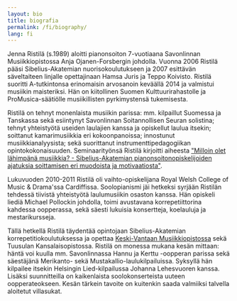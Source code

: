 ```yaml
---
layout: bio
title: biografia
permalink: /fi/biography/
lang: fi
---
```


Jenna Ristilä (s.1989) aloitti pianonsoiton 7-vuotiaana Savonlinnan Musiikkiopistossa Anja Ojanen-Forsbergin johdolla. Vuonna 2006 Ristilä pääsi Sibelius-Akatemian nuorisokoulutukseen ja 2007 esittävän säveltaiteen linjalle opettajinaan Hamsa Juris ja Teppo Koivisto. Ristilä suoritti A-tutkintonsa erinomaisin arvosanoin keväällä 2014 ja valmistui musiikin maisteriksi. Hän on kiitollinen Suomen Kulttuurirahastolle ja ProMusica-säätiölle musiikillisten pyrkimystensä tukemisesta.

Ristilä on tehnyt monenlaista musiikin parissa: mm. kilpaillut Suomessa ja Tanskassa sekä esiintynyt Savonlinnan Soitannollisen Seuran solistina; tehnyt yhteistyötä useiden laulajien kanssa ja opiskellut laulua itsekin; soittanut kamarimusiikkia eri kokoonpanoissa; innostunut musiikkianalyysista; sekä suorittanut instrumenttipedagogiikan opintokokonaisuuden. Seminaarityönsä Ristilä kirjoitti aiheesta ["Milloin olet lähimpänä musiikkia? - Sibelius-Akatemian pianonsoitonopiskelijoiden ajatuksia soittamisen eri muodoista ja motivaatiosta"](http://ethesis.siba.fi/showrecord.php?language=fi_FI&ID=449278&).

Lukuvuoden 2010-2011 Ristilä oli vaihto-opiskelijana Royal Welsh College of Music & Drama'ssa Cardiffissa. Soolopianismi jäi hetkeksi syrjään Ristilän tehdessä tiivistä yhteistyötä laulumusiikin osaston kanssa. Hän opiskeli liediä Michael Pollockin johdolla, toimi avustavana korrepetiittorina kahdessa oopperassa, sekä säesti lukuisia konsertteja, koelauluja ja mestarikursseja.

Tällä hetkellä Ristilä täydentää opintojaan Sibelius-Akatemian korrepetitiokoulutuksessa ja opettaa [Keski-Vantaan Musiikkiopistossa](http://kevamo.com/) sekä Tuusulan Kansalaisopistossa. Ristilä on monessa mukana kesän mittaan: häntä voi kuulla mm. Savonlinnassa Hannu ja Kerttu -oopperan parissa sekä säestäjänä Merikanto- sekä Mustakallio-laulukilpailuissa. Syksyllä hän kilpailee itsekin Helsingin Lied-kilpailussa Johanna Lehesvuoren kanssa. Lisäksi suunnitteilla on kaikenlaista soolokonserteista uuteen oopperateokseen. Kesän tärkein tavoite on kuitenkin saada valmiiksi talvella aloitetut villasukat.

<br/>
